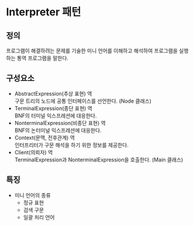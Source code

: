 # Interpreter 패턴
## 정의
프로그램이 해결하려는 문제를 기술한 미니 언어를 이해하고 해석하여 프로그램을 실행하는 통역 프로그램을 말한다.

## 구성요소
- AbstractExpression(추상 표현) 역<br>
구문 트리의 노드에 공통 인터페이스를 선언한다. (Node 클래스)
- TerminalExpression(종단 표현) 역<br>
BNF의 터미널 익스프레션에 대응한다.
- NonterminalExpression(비종단 표현) 역<br>
BNF의 논터미널 익스프레션에 대응한다.
- Context(문맥, 전후관계) 역<br>
인터프리터가 구문 해석을 하기 위한 정보를 제공한다.
- Client(의뢰자) 역<br>
TerminalExpression과 NonterminalExpression을 호출한다. (Main 클래스)

## 특징
- 미니 언어의 종류
    - 정규 표현
    - 검색 구문
    - 일괄 처리 언어